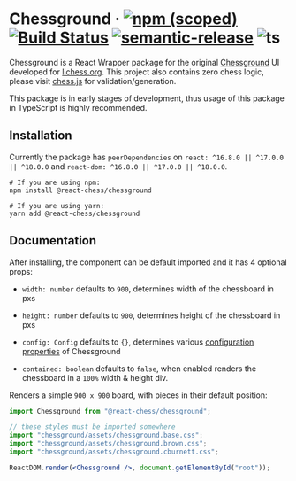 # Chessground &middot; [![npm (scoped)](https://img.shields.io/npm/v/@react-chess/chessground)](https://www.npmjs.com/package/@react-chess/chessground) [![Build Status](https://travis-ci.com/react-chess/chessground.svg?branch=main)](https://travis-ci.com/react-chess/chessground) [![semantic-release](https://img.shields.io/badge/%20%20%F0%9F%93%A6%F0%9F%9A%80-semantic--release-e10079.svg)](https://github.com/semantic-release/semantic-release) ![ts](https://badgen.net/npm/types/tslib)

Chessground is a React Wrapper package for the original [Chessground](https://github.com/ornicar/chessground) UI developed for [lichess.org](https://lichess.org). This project also contains zero chess logic, please visit [chess.js](https://github.com/jhlywa/chess.js) for validation/generation.

This package is in early stages of development, thus usage of this package in TypeScript is highly recommended.

## Installation

Currently the package has `peerDependencies` on `react: ^16.8.0 || ^17.0.0 || ^18.0.0` and `react-dom: ^16.8.0 || ^17.0.0 || ^18.0.0`.

```shell
# If you are using npm:
npm install @react-chess/chessground

# If you are using yarn:
yarn add @react-chess/chessground
```

## Documentation

After installing, the component can be default imported and it has 4 optional props:

- `width: number` defaults to `900`, determines width of the chessboard in pxs

- `height: number` defaults to `900`, determines height of the chessboard in pxs

- `config: Config` defaults to `{}`, determines various [configuration properties](https://github.com/ornicar/chessground/blob/master/src/config.ts#L7-L90) of Chessground

- `contained: boolean` defaults to `false`, when enabled renders the chessboard in a `100%` width & height div.

Renders a simple `900 x 900` board, with pieces in their default position:

```jsx
import Chessground from "@react-chess/chessground";

// these styles must be imported somewhere
import "chessground/assets/chessground.base.css";
import "chessground/assets/chessground.brown.css";
import "chessground/assets/chessground.cburnett.css";

ReactDOM.render(<Chessground />, document.getElementById("root"));
```
